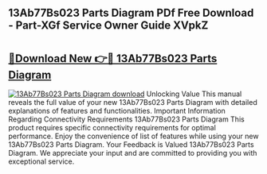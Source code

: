 ## 13Ab77Bs023 Parts Diagram PDf Free Download - Part-XGf Service Owner Guide XVpkZ

# <h2><a href="http://dfmo9co.blite.top/?on=13Ab77Bs023+Parts+Diagram">🔗Download New 👉🔴 13Ab77Bs023 Parts Diagram</a></h2>

[![13Ab77Bs023 Parts Diagram download](https://i.imgur.com/lujVjoI.png)](http://dfmo9co.blite.top/?on=13Ab77Bs023+Parts+Diagram)
Unlocking Value This manual reveals the full value of your new 13Ab77Bs023 Parts Diagram with detailed explanations of features and functionalities. Important Information Regarding Connectivity Requirements 13Ab77Bs023 Parts Diagram This product requires specific connectivity requirements for optimal performance. Enjoy the convenience of list of features while using your new 13Ab77Bs023 Parts Diagram. Your Feedback is Valued 13Ab77Bs023 Parts Diagram. We appreciate your input and are committed to providing you with exceptional service.
